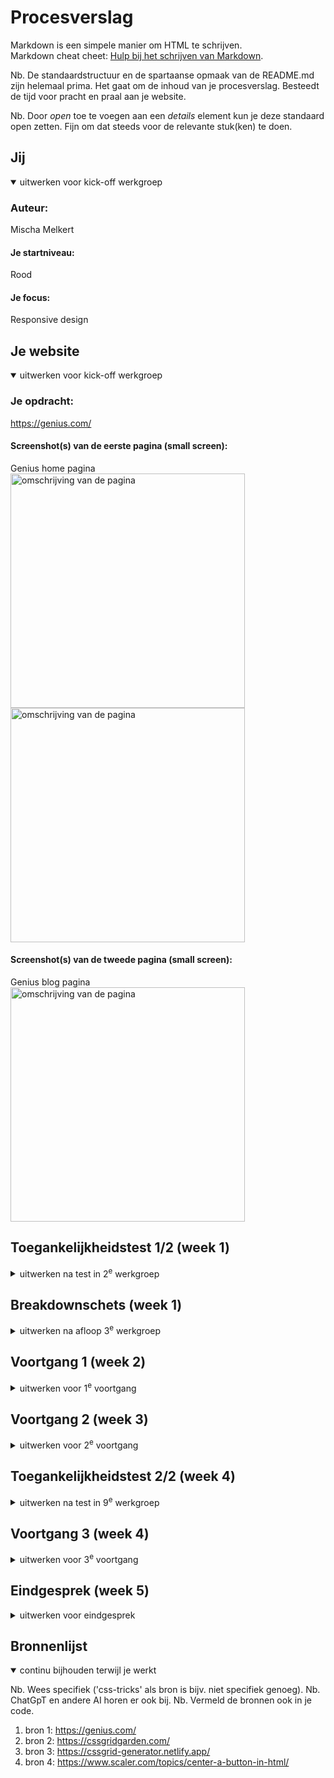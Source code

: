 # Procesverslag
Markdown is een simpele manier om HTML te schrijven.  
Markdown cheat cheet: [Hulp bij het schrijven van Markdown](https://github.com/adam-p/markdown-here/wiki/Markdown-Cheatsheet).

Nb. De standaardstructuur en de spartaanse opmaak van de README.md zijn helemaal prima. Het gaat om de inhoud van je procesverslag. Besteedt de tijd voor pracht en praal aan je website.

Nb. Door *open* toe te voegen aan een *details* element kun je deze standaard open zetten. Fijn om dat steeds voor de relevante stuk(ken) te doen.





## Jij

<details open>
  <summary>uitwerken voor kick-off werkgroep</summary>

  ### Auteur:
  Mischa Melkert

  #### Je startniveau:
  Rood

  #### Je focus:
  Responsive design
 
</details>





## Je website

<details open>
  <summary>uitwerken voor kick-off werkgroep</summary>

  ### Je opdracht:
  https://genius.com/

  #### Screenshot(s) van de eerste pagina (small screen): 
  Genius home pagina
  <img src="readme-images/screen-home.png" width="375px" alt="omschrijving van de pagina">
  <img src="readme-images/screen-home2.png" width="375px" alt="omschrijving van de pagina">

  #### Screenshot(s) van de tweede pagina (small screen):
  Genius blog pagina 
  <img src="readme-images/screen-blog.png" width="375px" alt="omschrijving van de pagina">
 
</details>



## Toegankelijkheidstest 1/2 (week 1)

<details>
  <summary>uitwerken na test in 2<sup>e</sup> werkgroep</summary>

  ### Bevindingen
  Lijst met je bevindingen die in de test naar voren kwamen:
  De grootste bevinding die naar voren kwam is dat de door mij gekozen website zelf helemaal niet responsive is. Zodra je het scherm verkleind is duidelijk te zien dat content wordt afgesneden van de pagina en het eigenlijk niet meer werkend is.
  Dit was voor mij al reden genoeg om te bepalen dat ik voor het responsive design ging doordat dit mijn grootste verbetering is voor aan de website.

  Ook is er te zien dat de pagina helemaal geen alt atributen gebruiken en list elementen worden ook niet gebruikt op de plekken waar het wel kan/hoort. Hiervoor gebruiken ze namelijk een div met een class naam.

  Verder ziet de website er wel keurig uit met hier en daar een paar kleine verbeter puntjes, maar het komt zeker niet door de checklist.

</details>



## Breakdownschets (week 1)

<details>
  <summary>uitwerken na afloop 3<sup>e</sup> werkgroep</summary>

  ### de hele pagina: 
  <img src="readme-images/breakdown.jpg" width="375px" alt="breakdown van de hele pagina">

  De schets die gemaakt is was erg hulpzaam. Ik heb deze aan het begin gemaakt en ook heb ik hier regelmatig nog op terug gekeken en over nagedacht hoe een website nou in elkaar zit. Ik weet zeker dat ik dit volgende keer ga meenemen mocht ik bijvoorbeeld mijn eigen website in elkaar zetten.

</details>





## Voortgang 1 (week 2)

<details>
  <summary>uitwerken voor 1<sup>e</sup> voortgang</summary>

  ### Stand van zaken
  hier dit ging goed & dit was lastig (neem ook screenshots op van delen van je website en code)

  Wat er goed ging is dat ik al lekker snel een begin had gemaakt van mijn header. Deze heb ik redelijk snel in elkaar kunnen zetten zodat dat alvast gedaan was. Een eigen minpunt van mijn manier van werken is dat ik niet als eerste de hele html doe maar per blok de css doe en dan weer het volgende html gedeelte.

  In de onderstaande afbeelding is ook te zien dat ik volledig de header gemaakt had nog niet besseffende dat ik het eerst op mobiel formaat moet doen. 


  ### Verslag van meeting
  hier na afloop snel de uitkomsten van de meeting vastleggen

  - punt 1: Mobiel formaat werken
  - punt 2: html helemaal invullen voordat je aan css gaat
  - punt 3: bedenken hoe ik de header responsive kan maken
  

</details>





## Voortgang 2 (week 3)

<details>
  <summary>uitwerken voor 2<sup>e</sup> voortgang</summary>

  ### Stand van zaken
  In deze week kregen we in de les te horen hoe we een responsive nav menu kunnen maken. Deze oefeningen heb ik gedaan in de les en die heb ik meegenomen naar mijn eigen site. Doordat een mobiel formaat klein is wil ik een werken menu bar hebben met behulp van JS. Hierdoor heb ik nog niet echt de tijd gehad om html erin te zetten maar kon ik wel verder met mijn mobiel formaat.




  ### Verslag van meeting
  hier na afloop snel de uitkomsten van de meeting vastleggen

  - punt 1: HTML nog steeds invullen
  - punt 2: Meer aan display grid denken.
  


</details>





## Toegankelijkheidstest 2/2 (week 4)

<details>
  <summary>uitwerken na test in 9<sup>e</sup> werkgroep</summary>

  ### Bevindingen
  Lijst met je bevindingen die in de test naar voren kwamen (geef ook aan wat er verbeterd is):

  De punten die nu al sterk verbeterd zijn is dat er in de html geen foutmeldingen zitten. Dit komt onder andere doordat er een alt tag in een img zit.

  Op dit moment heb ik nog niet veel gewerkt aan het responsive designen maar dat zal nu van start gaan.

  Ook heb ik meer gebruik gemaakt van duidelijke H elementen doordat er vrij weinig te vinden waren.

</details>





## Voortgang 3 (week 4)

<details>
  <summary>uitwerken voor 3<sup>e</sup> voortgang</summary>

  ### Stand van zaken
  Voortgang van deze week was heel goed. Ik heb me heel erg gericht op het afmaken van mijn mobiele versies van de sites en nu is het tijd om aan de slag te gaan met @media om het responsive te maken. De pagina's zien er op dit moment zo uit:







  ### Verslag van meeting
  hier na afloop snel de uitkomsten van de meeting vastleggen

  - punt 1: snel beginnen met responsive omdat dit tijd kan opnemen
  - punt 2: Misschien voortaan het responsive al eerder doen
  
  

</details>





## Eindgesprek (week 5)

<details>
  <summary>uitwerken voor eindgesprek</summary>

  ### Je uitkomst - karakteristiek screenshots:
  <img src="readme-images/final-screen-mob.png" width="375px" alt="uitomst opdracht 1">
  <img src="readme-images/final-screen-mob2.png" width="375px" alt="uitomst opdracht 1">
  <img src="readme-images/final-screen-resp.png" width="375px" alt="uitomst opdracht 1">
  <img src="readme-images/final-screen-resp2.png" width="375px" alt="uitomst opdracht 1">


  ### Dit ging goed/Heb ik geleerd: 
  Ik heb geleerd hoe ik met grid moet werken. En ook hoe ik deze responsive moet maken.

  De laatste twee tabjes worden onzichtbaar op mobiel versie omdat het anders te groot wordt de pagina en te veel een lijst. Dit is 1 van de onderdelen die ik responsive heb gemaakt.

  <img src="readme-images/grid.png" width="375px" alt="top">


  ### Dit was lastig/Is niet gelukt:
  Wat bij mij niet helemaal goed ging is dat ik dus te laat dacht aan grid en aan responsive ontwerpen. Ik heb dit op een bepaalde hoogte goed kunnen oplossen achteraf maar het had me veel meer tijd kunnen schelen. 
  Ik wil graag dat alle secties in een zelfde grid template staan maar dat was voor deze site heel lastig uit te werken waardoor ik dus een beetje creatief moest wezen af en toe.
  Als ik de volgende keer aan de slag ga wil ik nog minder met flexbox werken.


  Hierbij de links voor mijn beide pagina's naar de html validator toe:

  <a href="https://validator.w3.org/nu/?doc=https%3A%2F%2Fmischamelk.github.io%2FFED%2Flyrics.html"></a>
  <a href="https://validator.w3.org/nu/?doc=https%3A%2F%2Fmischamelk.github.io%2FFED%2F"></a>
</details>





## Bronnenlijst

<details open>
  <summary>continu bijhouden terwijl je werkt</summary>

  Nb. Wees specifiek ('css-tricks' als bron is bijv. niet specifiek genoeg). 
  Nb. ChatGpT en andere AI horen er ook bij.
  Nb. Vermeld de bronnen ook in je code.

  1. bron 1: https://genius.com/
  2. bron 2: https://cssgridgarden.com/
  3. bron 3: https://cssgrid-generator.netlify.app/ 
  4. bron 4: https://www.scaler.com/topics/center-a-button-in-html/ 

</details>
